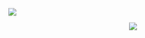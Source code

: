   <img align="center" src="https://github-readme-stats.vercel.app/api?username=Coldvvater" />
<p align="center"><img src="https://i.giphy.com/RThN0hOS2GO4M.gif" /></p>
